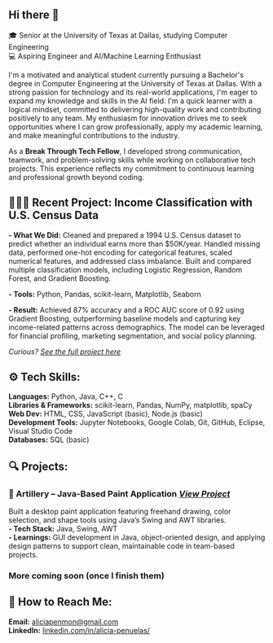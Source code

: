 ## Hi there 👋

🎓 Senior at the University of Texas at Dallas, studying Computer Engineering  
💻 Aspiring Engineer and AI/Machine Learning Enthusiast    

I'm a motivated and analytical student currently pursuing a Bachelor's degree in Computer Engineering at the University of Texas at Dallas. With a strong passion for technology and its real-world applications, I'm eager to expand my knowledge and skills in the AI field. I'm a quick learner with a logical mindset, committed to delivering high-quality work and contributing positively to any team. My enthusiasm for innovation drives me to seek opportunities where I can grow professionally, apply my academic learning, and make meaningful contributions to the industry.  

As a **Break Through Tech Fellow**, I developed strong communication, teamwork, and problem-solving skills while working on collaborative tech projects. This experience reflects my commitment to continuous learning and professional growth beyond coding.

## 👩🏼‍💻 Recent Project: Income Classification with U.S. Census Data
**- What We Did:**
Cleaned and prepared a 1994 U.S. Census dataset to predict whether an individual earns more than $50K/year. Handled missing data, performed one-hot encoding for categorical features, scaled numerical features, and addressed class imbalance. Built and compared multiple classification models, including Logistic Regression, Random Forest, and Gradient Boosting.

**- Tools:**
Python, Pandas, scikit-learn, Matplotlib, Seaborn

**- Result:**
Achieved 87% accuracy and a ROC AUC score of 0.92 using Gradient Boosting, outperforming baseline models and capturing key income-related patterns across demographics. The model can be leveraged for financial profiling, marketing segmentation, and social policy planning. 

*Curious? [See the full project here]([https://github.com/aliciapm4/BreakThroughTechAI.git](https://github.com/aliciapm4/BreakThroughTechAI/blob/b9489f0e2f19035f68be457798a265cd2f0ec04d/Lab%208b_%20Income%20Classification%20with%20U.S.%20Census%20Data.ipynb))*

## ⚙️ Tech Skills:
**Languages:** Python, Java, C++, C  
**Libraries & Frameworks:** scikit-learn, Pandas, NumPy, matplotlib, spaCy  
**Web Dev:** HTML, CSS, JavaScript (basic), Node.js (basic)  
**Development Tools:** Jupyter Notebooks, Google Colab, Git, GitHub, Eclipse, Visual Studio Code  
**Databases:** SQL (basic)  

## 🔍 Projects:
### **🎨 Artillery – Java-Based Paint Application *[View Project](https://replit.com/@AliciaLeon1/Artillery-GUI-Project-APM?v=1#Main.java)***  
Built a desktop paint application featuring freehand drawing, color selection, and shape tools using Java’s Swing and AWT libraries.  
**- Tech Stack:** Java, Swing, AWT  
**- Learnings:** GUI development in Java, object-oriented design, and applying design patterns to support clean, maintainable code in team-based projects.  
### More coming soon (once I finish them)


## 📲 How to Reach Me:
**Email:** aliciapenmon@gmail.com  
**LinkedIn:** [linkedin.com/in/alicia-penuelas/](linkedin.com/in/alicia-penuelas/)

<!--
**aliciapm4/aliciapm4** is a ✨ _special_ ✨ repository because its `README.md` (this file) appears on your GitHub profile.

Here are some ideas to get you started:

- 🔭 I’m currently working on ...
- 🌱 I’m currently learning ...
- 👯 I’m looking to collaborate on ...
- 🤔 I’m looking for help with ...
- 💬 Ask me about ...
- 📫 How to reach me: ...
- 😄 Pronouns: ...
- ⚡ Fun fact: ...
-->
